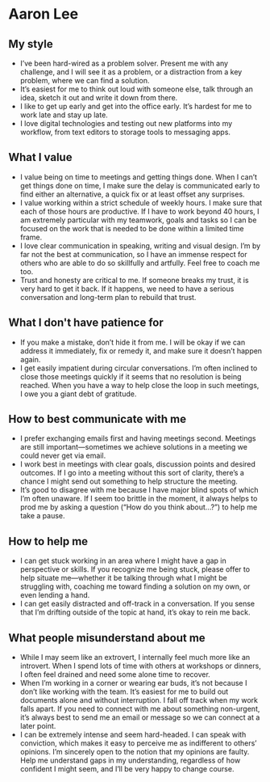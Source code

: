 # Aaron Lee

## My style
* I’ve been hard-wired as a problem solver. Present me with any challenge, and I will see it as a problem, or a distraction from a key problem, where we can find a solution.
* It’s easiest for me to think out loud with someone else, talk through an idea, sketch it out and write it down from there.
* I like to get up early and get into the office early. It’s hardest for me to work late and stay up late.
* I love digital technologies and testing out new platforms into my workflow, from text editors to storage tools to messaging apps.

## What I value
* I value being on time to meetings and getting things done. When I can’t get things done on time, I make sure the delay is communicated early to find either an alternative, a quick fix or at least offset any surprises.
* I value working within a strict schedule of weekly hours. I make sure that each of those hours are productive. If I have to work beyond 40 hours, I am extremely particular with my teamwork, goals and tasks so I can be focused on the work that is needed to be done within a limited time frame.
* I love clear communication in speaking, writing and visual design. I’m by far not the best at communication, so I have an immense respect for others who are able to do so skillfully and artfully. Feel free to coach me too.
* Trust and honesty are critical to me. If someone breaks my trust, it is very hard to get it back. If it happens, we need to have a serious conversation and long-term plan to rebuild that trust.

## What I don't have patience for
* If you make a mistake, don’t hide it from me. I will be okay if we can address it immediately, fix or remedy it, and make sure it doesn’t happen again.
* I get easily impatient during circular conversations. I’m often inclined to close those meetings quickly if it seems that no resolution is being reached. When you have a way to help close the loop in such meetings, I owe you a giant debt of gratitude.

## How to best communicate with me
* I prefer exchanging emails first and having meetings second. Meetings are still important—sometimes we achieve solutions in a meeting we could never get via email.
* I work best in meetings with clear goals, discussion points and desired outcomes. If I go into a meeting without this sort of clarity, there’s a chance I might send out something to help structure the meeting.
* It’s good to disagree with me because I have major blind spots of which I’m often unaware. If I seem too brittle in the moment, it always helps to prod me by asking a question (“How do you think about...?”) to help me take a pause.

## How to help me
* I can get stuck working in an area where I might have a gap in perspective or skills. If you recognize me being stuck, please offer to help situate me—whether it be talking through what I might be struggling with, coaching me toward finding a solution on my own, or even lending a hand.
* I can get easily distracted and off-track in a conversation. If you sense that I’m drifting outside of the topic at hand, it’s okay to rein me back.

## What people misunderstand about me
* While I may seem like an extrovert, I internally feel much more like an introvert. When I spend lots of time with others at workshops or dinners, I often feel drained and need some alone time to recover.
* When I’m working in a corner or wearing ear buds, it’s not because I don’t like working with the team. It’s easiest for me to build out documents alone and without interruption. I fall off track when my work falls apart. If you need to connect with me about something non-urgent, it’s always best to send me an email or message so we can connect at a later point.
* I can be extremely intense and seem hard-headed. I can speak with conviction, which makes it easy to perceive me as indifferent to others’ opinions. I’m sincerely open to the notion that my opinions are faulty. Help me understand gaps in my understanding, regardless of how confident I might seem, and I’ll be very happy to change course.
